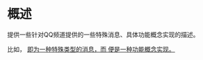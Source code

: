 # 概述

提供一些针对QQ频道提供的一些特殊消息、具体功能概念实现的描述。

比如，
<a href="api_ark.md" />
即为一种特殊类型的消息，而 
<a href="api_role.md" />
便是一种功能概念实现。
